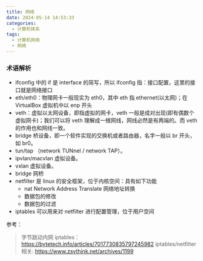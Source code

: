 ```yaml
---
title: 网络
date: 2024-05-14 14:53:33
categories:
  - 计算机体系
tags:
  - 计算机网络
  - 网络
---
```


### 术语解析

- ifconfig 中的 if 是 interface 的简写，所以 ifconfig 指：接口配置，这里的接口就是网络接口
- eth/eth0：物理网卡一般现实为 eth0，其中 eth 指 ethernet(以太网)；在 VirtualBox 虚拟机中以 enp 开头
- veth：虚拟以太网设备，即指虚拟的网卡，veth 一般是成对出现(即有偶数个虚拟网卡)；我们可以将 veth 理解成一根网线，网线必然是有两端的。而 veth 的作用也和网线一致。
- bridge 桥设备，即一个软件实现的交换机或者路由器，名字一般以 br 开头，如 br0。
- tun/tap （network TUNnel / network TAP）。
- ipvlan/macvlan 虚拟设备。
- vxlan 虚拟设备。
- bridge 网桥
- netfilter 是 linux 的安全框架，位于内核空间：具有如下功能
  - nat Network Address Translate 网络地址转换
  - 数据包的修改
  - 数据包的过滤
- iptables 可以用来对 netfilter 进行配置管理，位于用户空间

参考：

> 字节跳动内网 iptables：https://bytetech.info/articles/7017730835797245982
> iptables/netfilter 相关: https://www.zsythink.net/archives/1199
